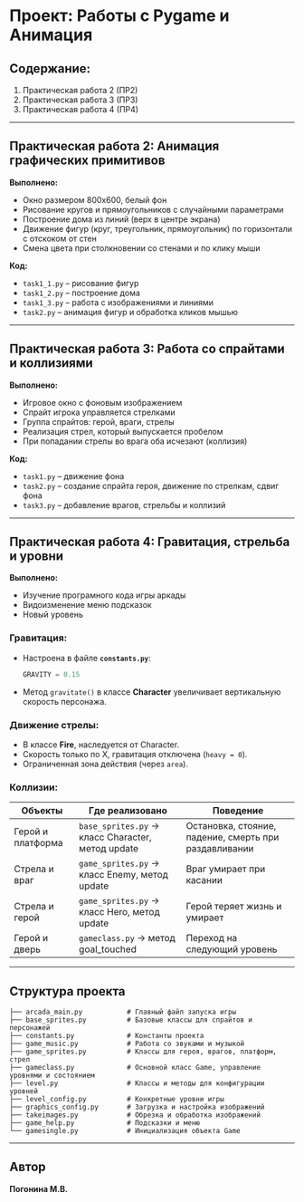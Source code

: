 # Проект: Работы с Pygame и Анимация

## Содержание:
1. Практическая работа 2 (ПР2)
2. Практическая работа 3 (ПР3)
3. Практическая работа 4 (ПР4)
---

## Практическая работа 2: Анимация графических примитивов

**Выполнено:**
- Окно размером 800x600, белый фон
- Рисование кругов и прямоугольников с случайными параметрами
- Построение дома из линий (верх в центре экрана)
- Движение фигур (круг, треугольник, прямоугольник) по горизонтали с отскоком от стен
- Смена цвета при столкновении со стенами и по клику мыши

**Код:**
- `task1_1.py` – рисование фигур
- `task1_2.py` – построение дома
- `task1_3.py` – работа с изображениями и линиями
- `task2.py` – анимация фигур и обработка кликов мышью

---

## Практическая работа 3: Работа со спрайтами и коллизиями

**Выполнено:**
- Игровое окно с фоновым изображением
- Спрайт игрока управляется стрелками
- Группа спрайтов: герой, враги, стрелы
- Реализация стрел, который выпускается пробелом
- При попадании стрелы во врага оба исчезают (коллизия)

**Код:**
- `task1.py` – движение фона
- `task2.py` – создание спрайта героя, движение по стрелкам, сдвиг фона
- `task3.py` – добавление врагов, стрельбы и коллизий

---

## Практическая работа 4: Гравитация, стрельба и уровни

**Выполнено:**
- Изучение програмного кода игры аркады
- Видоизменение меню подсказок
- Новый уровень

### Гравитация:
- Настроена в файле **`constants.py`**:
  ```python
  GRAVITY = 0.15
  ```
- Метод `gravitate()` в классе **Character** увеличивает вертикальную скорость персонажа.

### Движение стрелы:
- В классе **Fire**, наследуется от Character.
- Скорость только по X, гравитация отключена (`heavy = 0`).
- Ограниченная зона действия (через `area`).

### Коллизии:
| Объекты                | Где реализовано                                    | Поведение                                                                                 |
|-----------------------|----------------------------------------------------|------------------------------------------------------------------------------------------|
| Герой и платформа      | `base_sprites.py` → класс Character, метод update  | Остановка, стояние, падение, смерть при раздавливании                                     |
| Стрела и враг          | `game_sprites.py` → класс Enemy, метод update      | Враг умирает при касании                                                                  |
| Стрела и герой         | `game_sprites.py` → класс Hero, метод update       | Герой теряет жизнь и умирает                                                              |
| Герой и дверь          | `gameclass.py` → метод goal_touched                | Переход на следующий уровень                                                              |
---

## Структура проекта

```
├── arcada_main.py           # Главный файл запуска игры
├── base_sprites.py          # Базовые классы для спрайтов и персонажей
├── constants.py             # Константы проекта
├── game_music.py            # Работа со звуками и музыкой
├── game_sprites.py          # Классы для героя, врагов, платформ, стрел
├── gameclass.py             # Основной класс Game, управление уровнями и состоянием
├── level.py                 # Классы и методы для конфигурации уровней
├── level_config.py          # Конкретные уровни игры
├── graphics_config.py       # Загрузка и настройка изображений
├── takeimages.py            # Обрезка и обработка изображений
├── game_help.py             # Подсказки и меню
└── gamesingle.py            # Инициализация объекта Game
```

---

## Автор
**Погонина М.В.**
